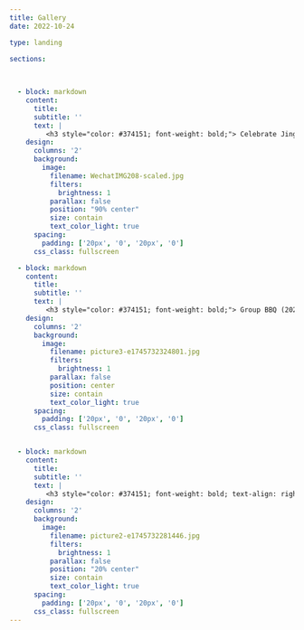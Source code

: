```yaml
---
title: Gallery
date: 2022-10-24

type: landing

sections: 
 
 

  - block: markdown
    content:
      title:  
      subtitle: ''
      text: |
         <h3 style="color: #374151; font-weight: bold;"> Celebrate Jingyi’s Graduation (2025) </h3> 
    design:
      columns: '2'
      background:
        image: 
          filename: WechatIMG208-scaled.jpg
          filters:
            brightness: 1
          parallax: false
          position: "90% center"
          size: contain
          text_color_light: true
      spacing:
        padding: ['20px', '0', '20px', '0']
      css_class: fullscreen

  - block: markdown
    content:
      title:
      subtitle: ''
      text: |
         <h3 style="color: #374151; font-weight: bold;"> Group BBQ (2023) </h3> 
    design:
      columns: '2'
      background:
        image: 
          filename: picture3-e1745732324801.jpg
          filters:
            brightness: 1
          parallax: false
          position: center
          size: contain
          text_color_light: true
      spacing:
        padding: ['20px', '0', '20px', '0']
      css_class: fullscreen


  - block: markdown
    content:
      title:  
      subtitle: ''
      text: |
         <h3 style="color: #374151; font-weight: bold; text-align: right;"> Group Dinner (2022) </h3> 
    design:
      columns: '2'
      background:
        image: 
          filename: picture2-e1745732281446.jpg
          filters:
            brightness: 1
          parallax: false
          position: "20% center"
          size: contain
          text_color_light: true
      spacing:
        padding: ['20px', '0', '20px', '0']
      css_class: fullscreen
---
```


